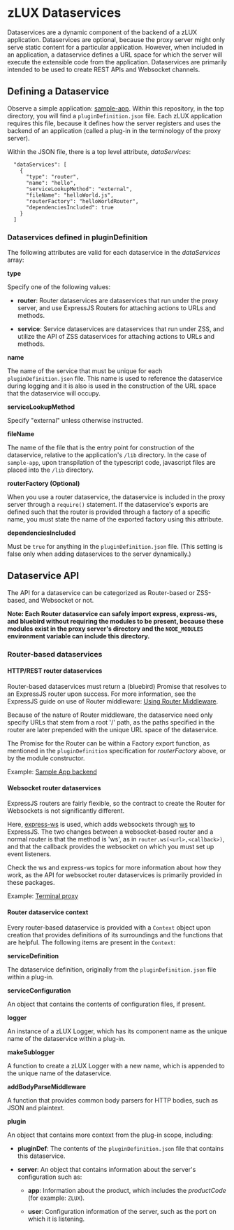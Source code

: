 # zLUX Dataservices

Dataservices are a dynamic component of the backend of a zLUX application. Dataservices are optional, because the proxy server might only serve static content for a particular application. However, when included in an application, a dataservice defines a URL space for which the server will execute the extensible code from the application. Dataservices are primarily intended to be used to create REST APIs and Websocket channels.

## Defining a Dataservice
Observe a simple application: [sample-app](https://github.com/gizafoundation/sample-app). 
Within this repository, in the top directory, you will find a `pluginDefinition.json` file. Each zLUX application requires this file, because it defines how the server registers and uses the backend of an application (called a plug-in in the terminology of the proxy server).

Within the JSON file, there is a top level attribute, *dataServices*:
```
  "dataServices": [
    {
      "type": "router",
      "name": "hello",
      "serviceLookupMethod": "external",
      "fileName": "helloWorld.js",
      "routerFactory": "helloWorldRouter",
      "dependenciesIncluded": true
    }
  ]
```
### Dataservices defined in pluginDefinition

The following attributes are valid for each dataservice in the *dataServices* array:

 **type**
 
 Specify one of the following values:

  - **router**: Router dataservices are dataservices that run under the proxy server, and use ExpressJS Routers for attaching actions to URLs and methods.

  - **service**: Service dataservices are dataservices that run under ZSS, and utilize the API of ZSS dataservices for attaching actions to URLs and methods.

**name**

 The name of the service that must be unique for each `pluginDefinition.json` file. This name is used to reference the dataservice during logging and it is also is used in the construction of the URL space that the dataservice will occupy.

**serviceLookupMethod**

 Specify "external" unless otherwise instructed.

**fileName** 

The name of the file that is the entry point for construction of the dataservice, relative to the application's `/lib` directory. In the case of `sample-app`, upon transpilation of the typescript code, javascript files are placed into the `/lib` directory.

**routerFactory (Optional)**

 When you use a router dataservice, the dataservice is included in the proxy server through a `require()` statement. If the dataservice's exports are defined such that the router is provided through a factory of a specific name, you must state the name of the exported factory using this attribute.

**dependenciesIncluded**

 Must be `true` for anything in the `pluginDefinition.json` file. (This setting is false only when adding dataservices to the server dynamically.)

## Dataservice API

The API for a dataservice can be categorized as Router-based or ZSS-based, and Websocket or not.

**Note: Each Router dataservice can safely import express, express-ws, and bluebird without requiring the modules to be present, because these modules exist in the proxy server's directory and the `NODE_MODULES` environment variable can include this directory.**

### Router-based dataservices


#### HTTP/REST router dataservices

Router-based dataservices must return a (bluebird) Promise that resolves to an ExpressJS router upon success. For more information, see the ExpressJS guide on use of Router middleware: [Using Router Middleware](http://expressjs.com/en/guide/using-middleware.html#middleware.router).

Because of the nature of Router middleware, the dataservice need only specify URLs that stem from a root '/' path, as the paths specified in the router are later prepended with the unique URL space of the dataservice.

The Promise for the Router can be within a Factory export function, as mentioned in the `pluginDefinition` specification for *routerFactory* above, or by the module constructor.

Example: [Sample App backend](https://github.com/gizafoundation/sample-app/blob/master/nodeServer/ts/helloWorld.ts)

#### Websocket router dataservices

ExpressJS routers are fairly flexible, so the contract to create the Router for Websockets is not significantly different.

Here, [express-ws](https://www.npmjs.com/package/express-ws) is used, which adds websockets through [ws](https://www.npmjs.com/package/ws) to ExpressJS. The two changes between a websocket-based router and a normal router is that the method is 'ws', as in `router.ws(<url>,<callback>)`, and that the callback provides the websocket on which you must set up event listeners.

Check the ws and express-ws topics for more information about how they work, as the API for websocket router dataservices is primarily provided in these packages.

Example: [Terminal proxy](https://github.com/gizafoundation/zlux-proxy-server/blob/master/plugins/terminal-proxy/lib/terminalProxy.js#L710)

#### Router dataservice context

Every router-based dataservice is provided with a `Context` object upon creation that provides definitions of its surroundings and the functions that are helpful. The following items are present in the `Context`:

**serviceDefinition**
 
The dataservice definition, originally from the `pluginDefinition.json` file within a plug-in.

**serviceConfiguration**

An object that contains the contents of configuration files, if present.

**logger**

An instance of a zLUX Logger, which has its component name as the unique name of the dataservice within a plug-in.

**makeSublogger** 

A function to create a zLUX Logger with a new name, which is appended to the unique name of the dataservice.

**addBodyParseMiddleware**

A function that provides common body parsers for HTTP bodies, such as JSON and plaintext.

**plugin**

An object that contains more context from the plug-in scope, including:

- **pluginDef**: The contents of the `pluginDefinition.json` file that contains this dataservice.

- **server**: An object that contains information about the server's configuration such as:

  - **app**: Information about the product, which includes the *productCode* (for example: `ZLUX`).

  - **user**: Configuration information of the server, such as the port on which it is listening.


